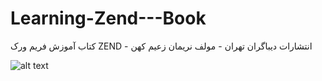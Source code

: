 # Learning-Zend---Book
کتاب آموزش فریم ورک ZEND - انتشارات دیباگران تهران - مولف نریمان زعیم کهن


![alt text](https://www.dibagaranpakhsh.ir/image/cache/catalog/dibagaran/zend-royegeld2-500x500.jpg)

